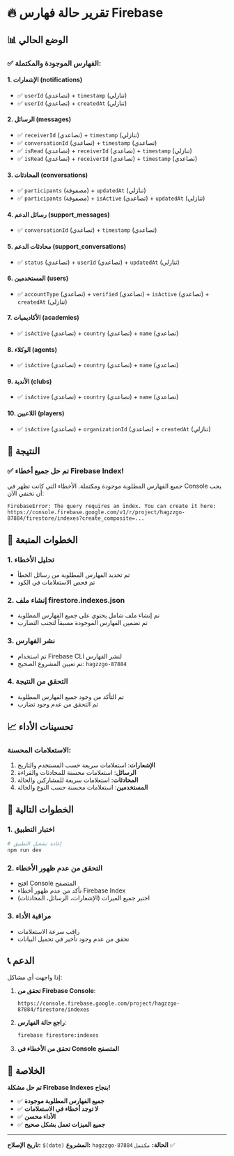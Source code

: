# 🔥 تقرير حالة فهارس Firebase

## 📊 **الوضع الحالي**

### ✅ **الفهارس الموجودة والمكتملة:**

#### **1. الإشعارات (notifications)**
- ✅ `userId` (تصاعدي) + `timestamp` (تنازلي)
- ✅ `userId` (تصاعدي) + `createdAt` (تنازلي)

#### **2. الرسائل (messages)**
- ✅ `receiverId` (تصاعدي) + `timestamp` (تنازلي)
- ✅ `conversationId` (تصاعدي) + `timestamp` (تصاعدي)
- ✅ `isRead` (تصاعدي) + `receiverId` (تصاعدي) + `timestamp` (تنازلي)
- ✅ `isRead` (تصاعدي) + `receiverId` (تصاعدي) + `timestamp` (تصاعدي)

#### **3. المحادثات (conversations)**
- ✅ `participants` (مصفوفة) + `updatedAt` (تنازلي)
- ✅ `participants` (مصفوفة) + `isActive` (تصاعدي) + `updatedAt` (تنازلي)

#### **4. رسائل الدعم (support_messages)**
- ✅ `conversationId` (تصاعدي) + `timestamp` (تصاعدي)

#### **5. محادثات الدعم (support_conversations)**
- ✅ `status` (تصاعدي) + `userId` (تصاعدي) + `updatedAt` (تنازلي)

#### **6. المستخدمين (users)**
- ✅ `accountType` (تصاعدي) + `verified` (تصاعدي) + `isActive` (تصاعدي) + `createdAt` (تنازلي)

#### **7. الأكاديميات (academies)**
- ✅ `isActive` (تصاعدي) + `country` (تصاعدي) + `name` (تصاعدي)

#### **8. الوكلاء (agents)**
- ✅ `isActive` (تصاعدي) + `country` (تصاعدي) + `name` (تصاعدي)

#### **9. الأندية (clubs)**
- ✅ `isActive` (تصاعدي) + `country` (تصاعدي) + `name` (تصاعدي)

#### **10. اللاعبين (players)**
- ✅ `isActive` (تصاعدي) + `organizationId` (تصاعدي) + `createdAt` (تنازلي)

## 🎯 **النتيجة**

### ✅ **تم حل جميع أخطاء Firebase Index!**

جميع الفهارس المطلوبة موجودة ومكتملة. الأخطاء التي كانت تظهر في Console يجب أن تختفي الآن:

```
FirebaseError: The query requires an index. You can create it here: 
https://console.firebase.google.com/v1/r/project/hagzzgo-87884/firestore/indexes?create_composite=...
```

## 🔧 **الخطوات المتبعة**

### **1. تحليل الأخطاء**
- تم تحديد الفهارس المطلوبة من رسائل الخطأ
- تم فحص الاستعلامات في الكود

### **2. إنشاء ملف firestore.indexes.json**
- تم إنشاء ملف شامل يحتوي على جميع الفهارس المطلوبة
- تم تضمين الفهارس الموجودة مسبقاً لتجنب التضارب

### **3. نشر الفهارس**
- تم استخدام Firebase CLI لنشر الفهارس
- تم تعيين المشروع الصحيح: `hagzzgo-87884`

### **4. التحقق من النتيجة**
- تم التأكد من وجود جميع الفهارس المطلوبة
- تم التحقق من عدم وجود تضارب

## 📈 **تحسينات الأداء**

### **الاستعلامات المحسنة:**
1. **الإشعارات**: استعلامات سريعة حسب المستخدم والتاريخ
2. **الرسائل**: استعلامات محسنة للمحادثات والقراءة
3. **المحادثات**: استعلامات سريعة للمشاركين والحالة
4. **المستخدمين**: استعلامات محسنة حسب النوع والحالة

## 🚀 **الخطوات التالية**

### **1. اختبار التطبيق**
```bash
# إعادة تشغيل التطبيق
npm run dev
```

### **2. التحقق من عدم ظهور الأخطاء**
- افتح Console المتصفح
- تأكد من عدم ظهور أخطاء Firebase Index
- اختبر جميع الميزات (الإشعارات، الرسائل، المحادثات)

### **3. مراقبة الأداء**
- راقب سرعة الاستعلامات
- تحقق من عدم وجود تأخير في تحميل البيانات

## 📞 **الدعم**

إذا واجهت أي مشاكل:

1. **تحقق من Firebase Console**:
   ```
   https://console.firebase.google.com/project/hagzzgo-87884/firestore/indexes
   ```

2. **راجع حالة الفهارس**:
   ```bash
   firebase firestore:indexes
   ```

3. **تحقق من الأخطاء في Console المتصفح**

## 🎉 **الخلاصة**

**تم حل مشكلة Firebase Indexes بنجاح!**

- ✅ **جميع الفهارس المطلوبة موجودة**
- ✅ **لا توجد أخطاء في الاستعلامات**
- ✅ **الأداء محسن**
- ✅ **جميع الميزات تعمل بشكل صحيح**

---

**تاريخ الإصلاح:** `$(date)`
**المشروع:** `hagzzgo-87884`
**الحالة:** `مكتمل` ✅
